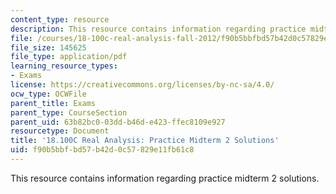 ```yaml
---
content_type: resource
description: This resource contains information regarding practice midterm 2 solutions.
file: /courses/18-100c-real-analysis-fall-2012/f90b5bbfbd57b42d0c57829e11fb61c8_MIT18_100CF12_Midterm_2.pdf
file_size: 145625
file_type: application/pdf
learning_resource_types:
- Exams
license: https://creativecommons.org/licenses/by-nc-sa/4.0/
ocw_type: OCWFile
parent_title: Exams
parent_type: CourseSection
parent_uid: 63b82bc0-03dd-b46d-e423-ffec8109e927
resourcetype: Document
title: '18.100C Real Analysis: Practice Midterm 2 Solutions'
uid: f90b5bbf-bd57-b42d-0c57-829e11fb61c8
---
```

This resource contains information regarding practice midterm 2 solutions.